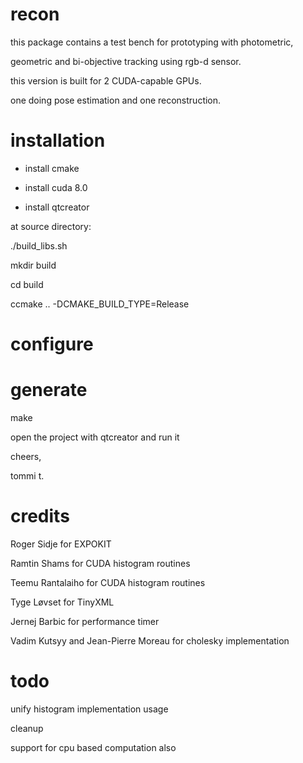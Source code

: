 # recon

this package contains a test bench for prototyping with photometric, 

geometric and bi-objective tracking using rgb-d sensor. 

this version is built for 2 CUDA-capable GPUs. 

one doing pose estimation and one reconstruction. 

# installation 

- install cmake 

- install cuda 8.0 

- install qtcreator 

at source directory: 

./build_libs.sh 

mkdir build 

cd build 

ccmake .. -DCMAKE_BUILD_TYPE=Release 

  # configure
  
  # generate 
  
  make 
  
open the project with qtcreator and run it 

cheers, 

tommi t. 

# credits 

Roger Sidje for EXPOKIT 

Ramtin Shams for CUDA histogram routines 

Teemu Rantalaiho for CUDA histogram routines 

Tyge Løvset for TinyXML 

Jernej Barbic for performance timer 

Vadim Kutsyy and Jean-Pierre Moreau for cholesky implementation 

# todo 

unify histogram implementation usage 

cleanup 

support for cpu based computation also
